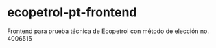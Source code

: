 # ecopetrol-pt-frontend
Frontend para prueba técnica de Ecopetrol con método de elección no. 4006515

